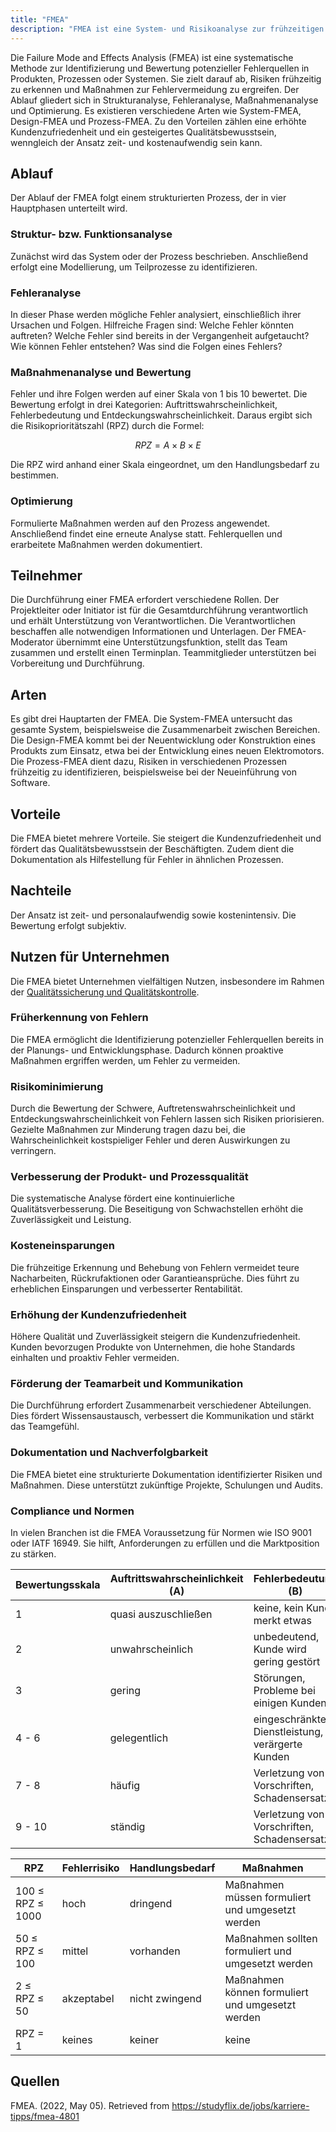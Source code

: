 ```yaml
---
title: "FMEA"
description: "FMEA ist eine System- und Risikoanalyse zur frühzeitigen Erkennung möglicher Fehlerquellen in Produkten, Prozessen oder Systemen. Der Ablauf umfasst Strukturanalyse, Fehleranalyse, Maßnahmenanalyse und Optimierung. Arten sind System-, Design- und Prozess-FMEA. Vorteile sind steigende Kundenzufriedenheit und Qualitätsbewusstsein."
---
```


Die Failure Mode and Effects Analysis (FMEA) ist eine systematische Methode zur Identifizierung und Bewertung potenzieller Fehlerquellen in Produkten, Prozessen oder Systemen. Sie zielt darauf ab, Risiken frühzeitig zu erkennen und Maßnahmen zur Fehlervermeidung zu ergreifen. Der Ablauf gliedert sich in Strukturanalyse, Fehleranalyse, Maßnahmenanalyse und Optimierung. Es existieren verschiedene Arten wie System-FMEA, Design-FMEA und Prozess-FMEA. Zu den Vorteilen zählen eine erhöhte Kundenzufriedenheit und ein gesteigertes Qualitätsbewusstsein, wenngleich der Ansatz zeit- und kostenaufwendig sein kann.

## Ablauf

Der Ablauf der FMEA folgt einem strukturierten Prozess, der in vier Hauptphasen unterteilt wird.

### Struktur- bzw. Funktionsanalyse

Zunächst wird das System oder der Prozess beschrieben. Anschließend erfolgt eine Modellierung, um Teilprozesse zu identifizieren.

### Fehleranalyse

In dieser Phase werden mögliche Fehler analysiert, einschließlich ihrer Ursachen und Folgen. Hilfreiche Fragen sind: Welche Fehler könnten auftreten? Welche Fehler sind bereits in der Vergangenheit aufgetaucht? Wie können Fehler entstehen? Was sind die Folgen eines Fehlers?

### Maßnahmenanalyse und Bewertung

Fehler und ihre Folgen werden auf einer Skala von 1 bis 10 bewertet. Die Bewertung erfolgt in drei Kategorien: Auftrittswahrscheinlichkeit, Fehlerbedeutung und Entdeckungswahrscheinlichkeit. Daraus ergibt sich die Risikoprioritätszahl (RPZ) durch die Formel:

$$RPZ = A \times B \times E$$

Die RPZ wird anhand einer Skala eingeordnet, um den Handlungsbedarf zu bestimmen.

### Optimierung

Formulierte Maßnahmen werden auf den Prozess angewendet. Anschließend findet eine erneute Analyse statt. Fehlerquellen und erarbeitete Maßnahmen werden dokumentiert.

## Teilnehmer

Die Durchführung einer FMEA erfordert verschiedene Rollen. Der Projektleiter oder Initiator ist für die Gesamtdurchführung verantwortlich und erhält Unterstützung von Verantwortlichen. Die Verantwortlichen beschaffen alle notwendigen Informationen und Unterlagen. Der FMEA-Moderator übernimmt eine Unterstützungsfunktion, stellt das Team zusammen und erstellt einen Terminplan. Teammitglieder unterstützen bei Vorbereitung und Durchführung.

## Arten

Es gibt drei Hauptarten der FMEA. Die System-FMEA untersucht das gesamte System, beispielsweise die Zusammenarbeit zwischen Bereichen. Die Design-FMEA kommt bei der Neuentwicklung oder Konstruktion eines Produkts zum Einsatz, etwa bei der Entwicklung eines neuen Elektromotors. Die Prozess-FMEA dient dazu, Risiken in verschiedenen Prozessen frühzeitig zu identifizieren, beispielsweise bei der Neueinführung von Software.

## Vorteile

Die FMEA bietet mehrere Vorteile. Sie steigert die Kundenzufriedenheit und fördert das Qualitätsbewusstsein der Beschäftigten. Zudem dient die Dokumentation als Hilfestellung für Fehler in ähnlichen Prozessen.

## Nachteile

Der Ansatz ist zeit- und personalaufwendig sowie kostenintensiv. Die Bewertung erfolgt subjektiv.

## Nutzen für Unternehmen

Die FMEA bietet Unternehmen vielfältigen Nutzen, insbesondere im Rahmen der [Qualitätssicherung und Qualitätskontrolle](/open-fidup/lerninhalte/qualitaetssicherung-und-qualitaetskontrolle).

### Früherkennung von Fehlern

Die FMEA ermöglicht die Identifizierung potenzieller Fehlerquellen bereits in der Planungs- und Entwicklungsphase. Dadurch können proaktive Maßnahmen ergriffen werden, um Fehler zu vermeiden.

### Risikominimierung

Durch die Bewertung der Schwere, Auftretenswahrscheinlichkeit und Entdeckungswahrscheinlichkeit von Fehlern lassen sich Risiken priorisieren. Gezielte Maßnahmen zur Minderung tragen dazu bei, die Wahrscheinlichkeit kostspieliger Fehler und deren Auswirkungen zu verringern.

### Verbesserung der Produkt- und Prozessqualität

Die systematische Analyse fördert eine kontinuierliche Qualitätsverbesserung. Die Beseitigung von Schwachstellen erhöht die Zuverlässigkeit und Leistung.

### Kosteneinsparungen

Die frühzeitige Erkennung und Behebung von Fehlern vermeidet teure Nacharbeiten, Rückrufaktionen oder Garantieansprüche. Dies führt zu erheblichen Einsparungen und verbesserter Rentabilität.

### Erhöhung der Kundenzufriedenheit

Höhere Qualität und Zuverlässigkeit steigern die Kundenzufriedenheit. Kunden bevorzugen Produkte von Unternehmen, die hohe Standards einhalten und proaktiv Fehler vermeiden.

### Förderung der Teamarbeit und Kommunikation

Die Durchführung erfordert Zusammenarbeit verschiedener Abteilungen. Dies fördert Wissensaustausch, verbessert die Kommunikation und stärkt das Teamgefühl.

### Dokumentation und Nachverfolgbarkeit

Die FMEA bietet eine strukturierte Dokumentation identifizierter Risiken und Maßnahmen. Diese unterstützt zukünftige Projekte, Schulungen und Audits.

### Compliance und Normen

In vielen Branchen ist die FMEA Voraussetzung für Normen wie ISO 9001 oder IATF 16949. Sie hilft, Anforderungen zu erfüllen und die Marktposition zu stärken.

| Bewertungsskala | Auftrittswahrscheinlichkeit (A) | Fehlerbedeutung (B)                              | Entdeckungswahrscheinlichkeit (E)                        |
| --------------- | ------------------------------- | ------------------------------------------------ | -------------------------------------------------------- |
| 1               | quasi auszuschließen            | keine, kein Kunde merkt etwas                    | zwangsläufig, in weiteren Prozessabschnitten             |
| 2               | unwahrscheinlich                | unbedeutend, Kunde wird gering gestört           | hoch                                                     |
| 3               | gering                          | Störungen, Probleme bei einigen Kunden           | nur bei gezielter Prüfung                                |
| 4 - 6           | gelegentlich                    | eingeschränkte Dienstleistung, verärgerte Kunden | keine beim Verkauf, Kunde entdeckt wahrscheinlich Fehler |
| 7 - 8           | häufig                          | Verletzung von Vorschriften, Schadensersatz      | sachverständiger Kunde entdeckt sicher den Fehler        |
| 9 - 10          | ständig                         | Verletzung von Vorschriften, Schadensersatz      | nicht sofort, Entdeckung erst nach mehreren Jahren       |

| RPZ                        | Fehlerrisiko | Handlungsbedarf | Maßnahmen                                   |
| -------------------------- | ------------ | --------------- | ------------------------------------------- |
| 100 $\leq$ RPZ $\leq$ 1000 | hoch         | dringend        | Maßnahmen müssen formuliert und umgesetzt werden  |
| 50 $\leq$ RPZ $\leq$ 100   | mittel       | vorhanden       | Maßnahmen sollten formuliert und umgesetzt werden |
| 2 $\leq$ RPZ $\leq$ 50     | akzeptabel   | nicht zwingend  | Maßnahmen können formuliert und umgesetzt werden  |
| RPZ = 1                    | keines       | keiner          | keine                                       |

## Quellen

FMEA. (2022, May 05). Retrieved from https://studyflix.de/jobs/karriere-tipps/fmea-4801